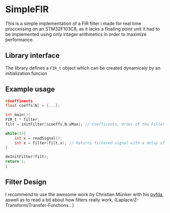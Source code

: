 # SimpleFIR
This is a simple implementation of a FIR filter i made for real time proccessing on
an STM32F103C8, as it lacks a floating point unit it had to be implemented using only 
integer arithmetics in order to maximize performance.

## Library interface
The library defines a `FIR_t` object which can be created dynamicaly by an 
initialization funcion

## Example usage

```c
#Coefficents
float coeffs[N] = {...};

int main(){
FIR_t * filter;
filt = initFilter(&coeffs,N,xMax); // Coefficents, Order of the Filter (TAPS), Upper bounding for Signal

while(1){
    int x = readSignal();
    int x = filter(filt,x); // Returns filtered signal with a delay of N samples
}

deInitFilter(filt);
return 1;
}
```

## Filter Design
I recommend to use the awesome work by Christian Münker  with his [pyfda](https://github.com/chipmuenk/pyfda), aswell as to read a bit about how filters really work,
(Laplace/Z-Transform/Transfer-Functions...)
